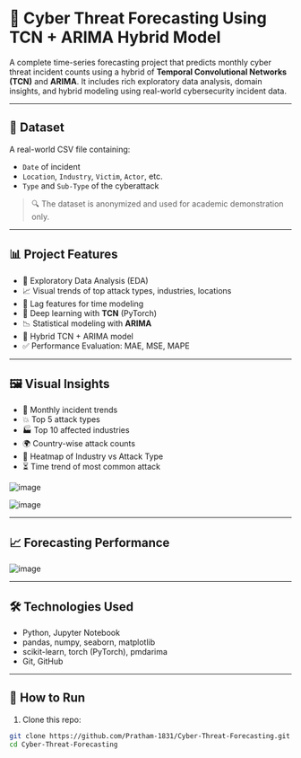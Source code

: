 # 🔐 Cyber Threat Forecasting Using TCN + ARIMA Hybrid Model

A complete time-series forecasting project that predicts monthly cyber threat incident counts using a hybrid of **Temporal Convolutional Networks (TCN)** and **ARIMA**. It includes rich exploratory data analysis, domain insights, and hybrid modeling using real-world cybersecurity incident data.

---

## 📁 Dataset

A real-world CSV file containing:
- `Date` of incident  
- `Location`, `Industry`, `Victim`, `Actor`, etc.  
- `Type` and `Sub-Type` of the cyberattack  
> 🔍 The dataset is anonymized and used for academic demonstration only.

---

## 📊 Project Features

- 📌 Exploratory Data Analysis (EDA)
- 📈 Visual trends of top attack types, industries, locations
- 🔄 Lag features for time modeling
- 🧠 Deep learning with **TCN** (PyTorch)
- 📉 Statistical modeling with **ARIMA**
- 🔗 Hybrid TCN + ARIMA model
- ✅ Performance Evaluation: MAE, MSE, MAPE

---

## 🖼️ Visual Insights

- 📅 Monthly incident trends  
- 💥 Top 5 attack types  
- 🏭 Top 10 affected industries  
- 🌍 Country-wise attack counts  
- 🧊 Heatmap of Industry vs Attack Type  
- ⏳ Time trend of most common attack

 ![image](https://github.com/user-attachments/assets/ed7586b6-3504-4d23-91b7-ac8996958e5e)

 ![image](https://github.com/user-attachments/assets/349d60f8-3486-4e5d-bef9-3ca53ae41001)

 



---

## 📈 Forecasting Performance

![image](https://github.com/user-attachments/assets/06973240-9f35-4941-87ba-14bec10a394b)

---

## 🛠️ Technologies Used

- Python, Jupyter Notebook  
- pandas, numpy, seaborn, matplotlib  
- scikit-learn, torch (PyTorch), pmdarima  
- Git, GitHub  

---

## 🚀 How to Run

1. Clone this repo:
```bash
git clone https://github.com/Pratham-1831/Cyber-Threat-Forecasting.git
cd Cyber-Threat-Forecasting
